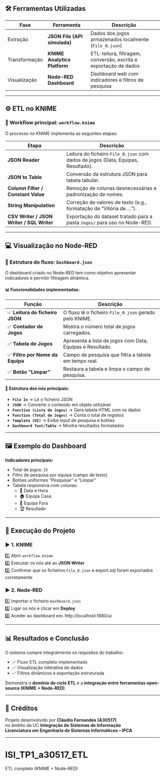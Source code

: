 ## 🛠️ Ferramentas Utilizadas

| Fase | Ferramenta | Descrição |
|------|-------------|-----------|
| Extração | **JSON File (API simulada)** | Dados dos jogos armazenados localmente (`File_0.json`) |
| Transformação | **KNIME Analytics Platform** | ETL: leitura, filtragem, conversão, escrita e exportação de dados |
| Visualização | **Node-RED Dashboard** | Dashboard web com indicadores e filtros de pesquisa |

---

## ⚙️ ETL no KNIME

### 📂 Workflow principal: `workflow.knime`

O processo no KNIME implementa as seguintes etapas:

| Etapa | Descrição |
|-------|------------|
| **JSON Reader** | Leitura do ficheiro `File_0.json` com dados de jogos (Data, Equipas, Resultado). |
| **JSON to Table** | Conversão da estrutura JSON para tabela tabular. |
| **Column Filter / Constant Value** | Remoção de colunas desnecessárias e padronização de nomes. |
| **String Manipulation** | Correção de valores de texto (e.g., formatação de “Vitória de …”). |
| **CSV Writer / JSON Writer / SQL Writer** | Exportação do dataset tratado para a pasta `Jogos/` para uso no Node-RED. |

---

## 💻 Visualização no Node-RED

### 🧱 Estrutura do fluxo: `Dashboard.json`

O dashboard criado no Node-RED tem como objetivo apresentar indicadores e permitir filtragem dinâmica.

#### 📊 Funcionalidades implementadas:

| Função | Descrição |
|--------|------------|
| ✅ **Leitura do ficheiro JSON** | O fluxo lê o ficheiro `File_0.json` gerado pelo KNIME. |
| ✅ **Contador de Jogos** | Mostra o número total de jogos carregados. |
| ✅ **Tabela de Jogos** | Apresenta a lista de jogos com Data, Equipas e Resultado. |
| ✅ **Filtro por Nome da Equipa** | Campo de pesquisa que filtra a tabela em tempo real. |
| ✅ **Botão “Limpar”** | Restaura a tabela e limpa o campo de pesquisa. |

#### 🧩 Estrutura dos nós principais:
- **`File In`** → Lê o ficheiro JSON  
- **`JSON`** → Converte o conteúdo em objeto utilizável  
- **`Function (Lista de Jogos)`** → Gera tabela HTML com os dados  
- **`Function (Total de Jogos)`** → Conta o total de registos  
- **`Template (UI)`** → Exibe input de pesquisa e botões  
- **`Dashboard Text/Table`** → Mostra resultados formatados  

---

## 🖼️ Exemplo do Dashboard

**Indicadores principais:**
- Total de jogos: `25`
- Filtro de pesquisa por equipa (campo de texto)
- Botões uniformes “Pesquisar” e “Limpar”
- Tabela responsiva com colunas:
  - 📅 Data e Hora  
  - 🏠 Equipa Casa  
  - 🚩 Equipa Fora  
  - 🏆 Resultado  


---

## 🚀 Execução do Projeto

### ▶️ 1. KNIME
1️⃣ Abrir `workflow.knime`  
2️⃣ Executar os nós até ao **JSON Writer**  
3️⃣ Confirmar que os ficheiros `File_0.json` e export.sql foram exportados corretamente

### ▶️ 2. Node-RED
1️⃣ Importar o ficheiro `Dashboard.json`  
2️⃣ Ligar os nós e clicar em **Deploy**  
3️⃣ Aceder ao dashboard em: http://localhost:1880/ui

---

## 📊 Resultados e Conclusão

O sistema cumpre integralmente os requisitos do trabalho:
- ✅ Fluxo ETL completo implementado  
- ✅ Visualização interativa de dados  
- ✅ Filtros dinâmicos e exportação estruturada  

Demonstra o **domínio do ciclo ETL** e a **integração entre ferramentas open-source (KNIME + Node-RED)**.

---

## 🧾 Créditos
Projeto desenvolvido por **Cláudio Fernandes (A30517)**  
no âmbito da UC **Integração de Sistemas de Informação**  
**Licenciatura em Engenharia de Sistemas Informáticos – IPCA**

---

# ISI_TP1_a30517_ETL
ETL completo (KNIME + Node-RED)
